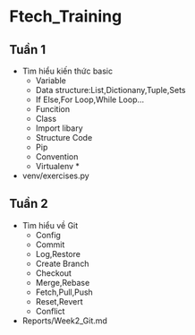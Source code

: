 # Ftech_Training

## Tuần 1
 * Tìm hiểu kiến thức basic
    * Variable
    * Data structure:List,Dictionany,Tuple,Sets
    * If Else,For Loop,While Loop...
    * Funcition
    * Class
    * Import libary
    * Structure Code
    * Pip
    * Convention
    * Virtualenv *
  * venv/exercises.py

## Tuần 2 
 * Tìm hiểu về Git 
    * Config
    * Commit
    * Log,Restore
    * Create Branch
    * Checkout
    * Merge,Rebase
    * Fetch,Pull,Push
    * Reset,Revert
    * Conflict
 * Reports/Week2_Git.md
    

